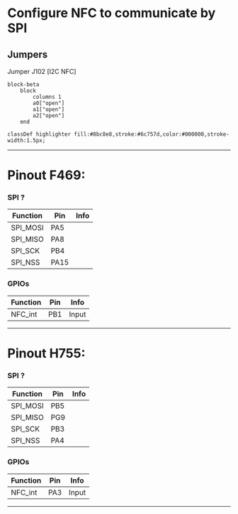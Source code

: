 # Configure NFC to communicate by SPI

## Jumpers

Jumper J102 [I2C NFC]
```mermaid
block-beta
    block
        columns 1
        a0["open"]
        a1["open"]
        a2["open"]
    end

classDef highlighter fill:#8bc8e8,stroke:#6c757d,color:#000000,stroke-width:1.5px;
```

---

# Pinout F469:

### SPI ?
| Function | Pin | Info |
|----------|-----|------|
| SPI_MOSI  | PA5 | |
| SPI_MISO | PA8 | |
| SPI_SCK | PB4 | |
| SPI_NSS | PA15 | |

### GPIOs
| Function | Pin | Info |
|----------|-----|------|
| NFC_int   | PB1 | Input |

---

# Pinout H755:

### SPI ?
| Function | Pin | Info |
|----------|-----|------|
| SPI_MOSI  | PB5 | |
| SPI_MISO | PG9 | |
| SPI_SCK | PB3 | |
| SPI_NSS | PA4 | |

### GPIOs
| Function | Pin | Info |
|----------|-----|------|
| NFC_int   | PA3 | Input |

---



